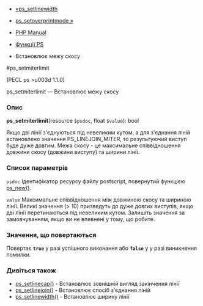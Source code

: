 - [«ps_setlinewidth](function.ps-setlinewidth.md)
- [ps_setoverprintmode »](function.ps-setoverprintmode.md)

- [PHP Manual](index.md)
- [Функції PS](ref.ps.md)
- Встановлює межу скосу

#ps_setmiterlimit

(PECL ps \>u003d 1.1.0)

ps_setmiterlimit — Встановлює межу скосу

### Опис

**ps_setmiterlimit**(resource `$psdoc`, float `$value`): bool

Якщо дві лінії з'єднуються під невеликим кутом, а для з'єднання ліній
встановлено значення PS_LINEJOIN_MITER, то результуючий виступ буде
дуже довгим. Межа скосу - це максимальне співвідношення довжини скосу
(довжини виступу) та ширини лінії.

### Список параметрів

`psdoc`
Ідентифікатор ресурсу файлу postscript, повернутий функцією
[ps_new()](function.ps-new.md).

`value`
Максимальне співвідношення між довжиною скосу та шириною лінії. Великі
значення (\> 10) призведуть до дуже довгих виступів, якщо дві лінії
перетинаються під невеликим кутом. Залишіть значення за замовчуванням, якщо
ви не впевнені у тому, що робите.

### Значення, що повертаються

Повертає **`true`** у разі успішного виконання або **`false`** у
у разі виникнення помилки.

### Дивіться також

- [ps_setlinecap()](function.ps-setlinecap.md) - Встановлює
зовнішній вигляд закінчення лінії
- [ps_setlinejoin()](function.ps-setlinejoin.md) - Встановлює
спосіб з'єднання ліній
- [ps_setlinewidth()](function.ps-setlinewidth.md) - Встановлює
ширину лінії
